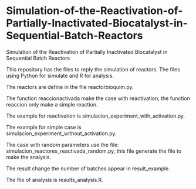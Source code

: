 # Simulation-of-the-Reactivation-of-Partially-Inactivated-Biocatalyst-in-Sequential-Batch-Reactors
Simulation of the Reactivation of Partially Inactivated Biocatalyst in Sequential Batch Reactors

This repository has the files to reply the simulation of reactors. The files using Python for simulate and R for analysis.

The reactors are define in the file reactorbioquim.py.

The function reaccionactivada make the case with reactivation, the function reaccion only make a simple reaction.

The example for reactivation is simulacion_experiment_with_activation.py.

The example for simple case is simulacion_experiment_without_activation.py.

The case with random parameters use the file: simulacion_reactores_reactivada_random.py, this file generate the file to make the analysis.

The result change the number of batches appear in result_example. 

The file of analysis is results_analysis.R.
